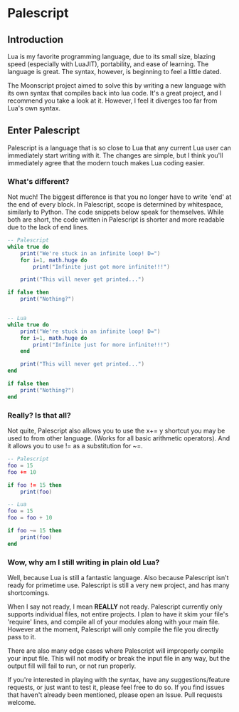 # Palescript

## Introduction
Lua is my favorite programming language, due to its small size, blazing speed (especially with LuaJIT), portability, and ease of learning. The language is great. The syntax, however, is beginning to feel a little dated.

The Moonscript project aimed to solve this by writing a new language with its own syntax that compiles back into lua code. It's a great project, and I recommend you take a look at it. However, I feel it diverges too far from Lua's own syntax.

## Enter Palescript
Palescript is a language that is so close to Lua that any current Lua user can immediately start writing with it. The changes are simple, but I think you'll immediately agree that the modern touch makes Lua coding easier.

### What's different?
Not much! The biggest difference is that you no longer have to write 'end' at the end of every block. In Palescript, scope is determined by whitespace, similarly to Python. The code snippets below speak for themselves. While both are short, the code written in Palescript is shorter and more readable due to the lack of end lines.
```lua
-- Palescript
while true do
	print("We're stuck in an infinite loop! D=")
	for i=1, math.huge do
		print("Infinite just got more infinite!!!")

	print("This will never get printed...")

if false then
	print("Nothing?")


-- Lua
while true do
	print("We're stuck in an infinite loop! D=")
	for i=1, math.huge do
		print("Infinite just for more infinite!!!")
	end

	print("This will never get printed...")
end

if false then
	print("Nothing?")
end
```

### Really? Is that all?
Not quite, Palescript also allows you to use the x+= y shortcut you may be used to from other language. (Works for all basic arithmetic operators). And it allows you to use != as a substitution for ~=.
```lua
-- Palescript
foo = 15
foo += 10

if foo != 15 then
	print(foo)

-- Lua
foo = 15
foo = foo + 10

if foo ~= 15 then
	print(foo)
end
```

### Wow, why am I still writing in plain old Lua?
Well, because Lua is still a fantastic language. Also because Palescript isn't ready for primetime use. Palescript is still a very new project, and has many shortcomings.

When I say not ready, I mean **REALLY** not ready. Palescript currently only supports individual files, not entire projects. I plan to have it skim your file's 'require' lines, and compile all of your modules along with your main file. However at the moment, Palescript will only compile the file you directly pass to it.

There are also many edge cases where Palescript will improperly compile your input file. This will not modify or break the input file in any way, but the output fill will fail to run, or not run properly.

If you're interested in playing with the syntax, have any suggestions/feature requests, or just want to test it, please feel free to do so. If you find issues that haven't already been mentioned, please open an Issue. Pull requests welcome.
